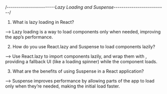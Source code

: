 /*------------------------Lazy Loading and Suspense--------------------------*/


1. What is lazy loading in React?

--> Lazy loading is a way to load components only when needed, improving the app’s performance.


2. How do you use React.lazy and Suspense to load components lazily?

--> Use React.lazy to import components lazily, and wrap them with <Suspense>, providing a fallback UI (like a loading spinner) while the component loads.


3. What are the benefits of using Suspense in a React application?

--> Suspense improves performance by allowing parts of the app to load only when they’re needed, making the initial load faster.

